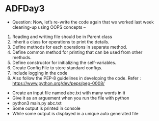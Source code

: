 # ADFDay3
- Question:
Now, let’s re-write the code again that we worked last week cleaning-up using OOPS concepts –
1.	Reading and writing file should be in Parent class
2.	Inherit a class for operations to print the details.
3.	Define methods for each operations in separate method.
4.	Define common method for printing that can be used from other methods.
5.	Define constructor for initializing the self-variables.
6.	Create Config File to store standard configs.
7.	Include logging in the code
8.	Also follow the PEP-8 guidelines in developing the code. Refer : https://www.python.org/dev/peps/pep-0008/

- Create an input file named abc.txt with many words in it
- Give it as an arguement when you run the file with python
- python3 main.py abc.txt
- Some output is printed in console
- While some output is displayed in a unique auto generated file
